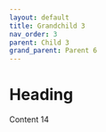```yaml
---
layout: default
title: Grandchild 3
nav_order: 3
parent: Child 3
grand_parent: Parent 6
---
```


# Heading

Content 14